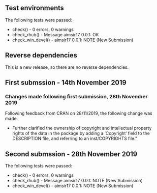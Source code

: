 ## Test environments
The following tests were passed:
- check() - 0 errors, 0 warnings
- check_rhub() - Message aimsir17 0.0.1: OK
- check_win_devel() - aimsir17 0.0.1: NOTE (New Submission)


## Reverse dependencies
This is a new release, so there are no reverse dependencies.

## First submssion - 14th November 2019


### Changes made following first submission, 28th November 2019
Following feedback from CRAN on 28/11/2019, the following change was made:
- Further clarified the ownership of copyright and intellectual property rights of the data in the
package by adding a ‘Copyright’ field to the DESCRIPTION file, and referring to an inst/COPYRIGHTS file."

## Second submssion - 28th November 2019
The following tests were passed:
- check() - 0 errors, 0 warnings
- check_rhub() - Message aimsir17 0.0.1: NOTE (New Submission)
- check_win_devel() - aimsir17 0.0.1: NOTE (New Submission)
